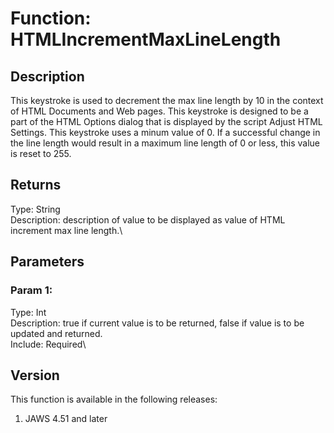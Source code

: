 # Function: HTMLIncrementMaxLineLength

## Description

This keystroke is used to decrement the max line length by 10 in the
context of HTML Documents and Web pages. This keystroke is designed to
be a part of the HTML Options dialog that is displayed by the script
Adjust HTML Settings. This keystroke uses a minum value of 0. If a
successful change in the line length would result in a maximum line
length of 0 or less, this value is reset to 255.

## Returns

Type: String\
Description: description of value to be displayed as value of HTML
increment max line length.\

## Parameters

### Param 1:

Type: Int\
Description: true if current value is to be returned, false if value is
to be updated and returned.\
Include: Required\

## Version

This function is available in the following releases:

1.  JAWS 4.51 and later
